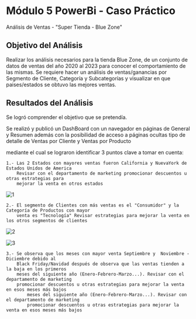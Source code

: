 # Módulo 5 PowerBi - Caso Práctico

Análisis de Ventas -  "Super Tienda - Blue Zone"

## Objetivo del Análisis

Realizar los análisis necesarios para la tienda Blue Zone, de un conjunto de datos de ventas del año 2020 al 2023
para conocer el comportamiento de las mismas. Se requiere hacer un análisis de ventas/ganancias por Segmento de Cliente, Categoría y Subcategorías
y visualizar en que paises/estados se obtuvo las mejores ventas.  

## Resultados del Análisis

Se logró comprender el objetivo que se pretendía.

Se realizó y publicó un DashBoard con un navegador en páginas de General y Resumen 
además con la posibilidad de acceso a páginas ocultas tipo de detalle de Ventas por Cliente y Ventas por Producto

mediante el cual se lograron identificar 3 puntos clave a tomar en cuenta:

	1.-	Las 2 Estados con mayores ventas fueron California y NuevaYork de Estados Unidos de America
		Revisar con el departamento de marketing promocionar descuentos u otras estrategias para 
  		mejorar la venta en otros estados
   ![1](https://github.com/user-attachments/assets/4754a06b-6c25-4b1c-ada4-2ab52542e6ee)


	2.-	El segmento de Clientes con más ventas es el "Consumidor" y la Categoría de Productos con mayor 
 		venta es "Tecnología" Revisar estrategias para mejorar la venta en los otros segmentos de clientes
![2](https://github.com/user-attachments/assets/aabb4221-6767-4abd-8493-2ff26a75ef8c)

![3](https://github.com/user-attachments/assets/bbd8b20d-fa2f-4043-921e-53f4a1e875e9)
  
	3.-	Se observa que los meses con mayor venta Septiembre y  Noviembre - Diciembre debido al 
 		Black Friday/Navidad después de observa que las ventas tienden a la baja en los primeros
   		meses del siguiente año (Enero-Febrero-Marzo...). Revisar con el departamento de marketing
   		promocionar descuentos u otras estrategias para mejorar la venta en esos meses más bajos
     		meses del siguiente año (Enero-Febrero-Marzo...). Revisar con el departamento de marketing
     		promocionar descuentos u otras estrategias para mejorar la venta en esos meses más bajos

		
 
